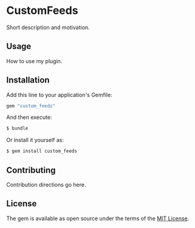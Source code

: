 # CustomFeeds
Short description and motivation.

## Usage
How to use my plugin.

## Installation
Add this line to your application's Gemfile:

```ruby
gem "custom_feeds"
```

And then execute:
```bash
$ bundle
```

Or install it yourself as:
```bash
$ gem install custom_feeds
```

## Contributing
Contribution directions go here.

## License
The gem is available as open source under the terms of the [MIT License](https://opensource.org/licenses/MIT).
